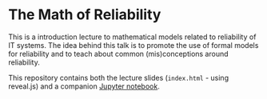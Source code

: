 # The Math of Reliability

This is a introduction lecture to mathematical models related to reliability of IT systems.
The idea behind this talk is to promote the use of formal models for reliability and to teach about common (mis)conceptions around reliability.

This repository contains both the lecture slides (`index.html` - using reveal.js) and a companion [Jupyter notebook](reliability.ipynn).
